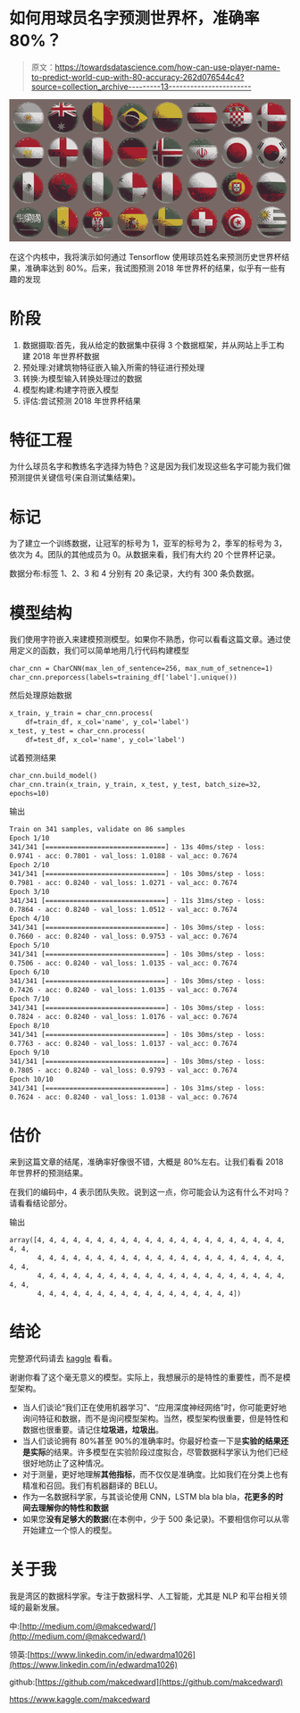 # 如何用球员名字预测世界杯，准确率 80%？

> 原文：<https://towardsdatascience.com/how-can-use-player-name-to-predict-world-cup-with-80-accuracy-262d076544c4?source=collection_archive---------13----------------------->

![](img/828de73a2229e08b2146673fb88812b8.png)

在这个内核中，我将演示如何通过 Tensorflow 使用球员姓名来预测历史世界杯结果，准确率达到 80%。后来，我试图预测 2018 年世界杯的结果，似乎有一些有趣的发现

# 阶段

1.  数据摄取:首先，我从给定的数据集中获得 3 个数据框架，并从网站上手工构建 2018 年世界杯数据
2.  预处理:对建筑物特征嵌入输入所需的特征进行预处理
3.  转换:为模型输入转换处理过的数据
4.  模型构建:构建字符嵌入模型
5.  评估:尝试预测 2018 年世界杯结果

# 特征工程

为什么球员名字和教练名字选择为特色？这是因为我们发现这些名字可能为我们做预测提供关键信号(来自测试集结果)。

# 标记

为了建立一个训练数据，让冠军的标号为 1，亚军的标号为 2，季军的标号为 3，依次为 4。团队的其他成员为 0。从数据来看，我们有大约 20 个世界杯记录。

数据分布:标签 1、2、3 和 4 分别有 20 条记录，大约有 300 条负数据。

# 模型结构

我们使用字符嵌入来建模预测模型。如果你不熟悉，你可以看看这篇文章。通过使用定义的函数，我们可以简单地用几行代码构建模型

```
char_cnn = CharCNN(max_len_of_sentence=256, max_num_of_setnence=1)
char_cnn.preporcess(labels=training_df['label'].unique())
```

然后处理原始数据

```
x_train, y_train = char_cnn.process(
    df=train_df, x_col='name', y_col='label')
x_test, y_test = char_cnn.process(
    df=test_df, x_col='name', y_col='label')
```

试着预测结果

```
char_cnn.build_model()
char_cnn.train(x_train, y_train, x_test, y_test, batch_size=32, epochs=10)
```

输出

```
Train on 341 samples, validate on 86 samples
Epoch 1/10
341/341 [==============================] - 13s 40ms/step - loss: 0.9741 - acc: 0.7801 - val_loss: 1.0188 - val_acc: 0.7674
Epoch 2/10
341/341 [==============================] - 10s 30ms/step - loss: 0.7981 - acc: 0.8240 - val_loss: 1.0271 - val_acc: 0.7674
Epoch 3/10
341/341 [==============================] - 11s 31ms/step - loss: 0.7864 - acc: 0.8240 - val_loss: 1.0512 - val_acc: 0.7674
Epoch 4/10
341/341 [==============================] - 10s 30ms/step - loss: 0.7660 - acc: 0.8240 - val_loss: 0.9753 - val_acc: 0.7674
Epoch 5/10
341/341 [==============================] - 10s 30ms/step - loss: 0.7506 - acc: 0.8240 - val_loss: 1.0135 - val_acc: 0.7674
Epoch 6/10
341/341 [==============================] - 10s 30ms/step - loss: 0.7426 - acc: 0.8240 - val_loss: 1.0135 - val_acc: 0.7674
Epoch 7/10
341/341 [==============================] - 10s 30ms/step - loss: 0.7824 - acc: 0.8240 - val_loss: 1.0176 - val_acc: 0.7674
Epoch 8/10
341/341 [==============================] - 10s 30ms/step - loss: 0.7763 - acc: 0.8240 - val_loss: 1.0137 - val_acc: 0.7674
Epoch 9/10
341/341 [==============================] - 10s 30ms/step - loss: 0.7805 - acc: 0.8240 - val_loss: 0.9793 - val_acc: 0.7674
Epoch 10/10
341/341 [==============================] - 10s 31ms/step - loss: 0.7624 - acc: 0.8240 - val_loss: 1.0138 - val_acc: 0.7674
```

# 估价

来到这篇文章的结尾，准确率好像很不错，大概是 80%左右。让我们看看 2018 年世界杯的预测结果。

在我们的编码中，4 表示团队失败。说到这一点，你可能会认为这有什么不对吗？请看看结论部分。

输出

```
array([4, 4, 4, 4, 4, 4, 4, 4, 4, 4, 4, 4, 4, 4, 4, 4, 4, 4, 4, 4, 4, 4, 4,
       4, 4, 4, 4, 4, 4, 4, 4, 4, 4, 4, 4, 4, 4, 4, 4, 4, 4, 4, 4, 4, 4, 4,
       4, 4, 4, 4, 4, 4, 4, 4, 4, 4, 4, 4, 4, 4, 4, 4, 4, 4, 4, 4, 4, 4, 4,
       4, 4, 4, 4, 4, 4, 4, 4, 4, 4, 4, 4, 4, 4, 4, 4, 4])
```

# 结论

完整源代码请去 [kaggle](https://www.kaggle.com/makcedward/world-cup-prediction-with-80-accuracy-in-dl-model) 看看。

谢谢你看了这个毫无意义的模型。实际上，我想展示的是特性的重要性，而不是模型架构。

*   当人们谈论“我们正在使用机器学习”、“应用深度神经网络”时，你可能更好地询问特征和数据，而不是询问模型架构。当然，模型架构很重要，但是特性和数据也很重要。请记住**垃圾进，垃圾出**。
*   当人们谈论拥有 80%甚至 90%的准确率时。你最好检查一下是**实验的结果还是实际**的结果。许多模型在实验阶段过度拟合，尽管数据科学家认为他们已经很好地防止了这种情况。
*   对于测量，更好地理解**其他指标**，而不仅仅是准确度。比如我们在分类上也有精准和召回。我们有机器翻译的 BELU。
*   作为一名数据科学家，与其谈论使用 CNN，LSTM bla bla bla，**花更多的时间去理解你的特性和数据**
*   如果您**没有足够大的数据**(在本例中，少于 500 条记录)。不要相信你可以从零开始建立一个惊人的模型。

# 关于我

我是湾区的数据科学家。专注于数据科学、人工智能，尤其是 NLP 和平台相关领域的最新发展。

中:[http://medium.com/@makcedward/](http://medium.com/@makcedward/)

领英:[https://www.linkedin.com/in/edwardma1026](https://www.linkedin.com/in/edwardma1026)

github:[https://github.com/makcedward](https://github.com/makcedward)

https://www.kaggle.com/makcedward